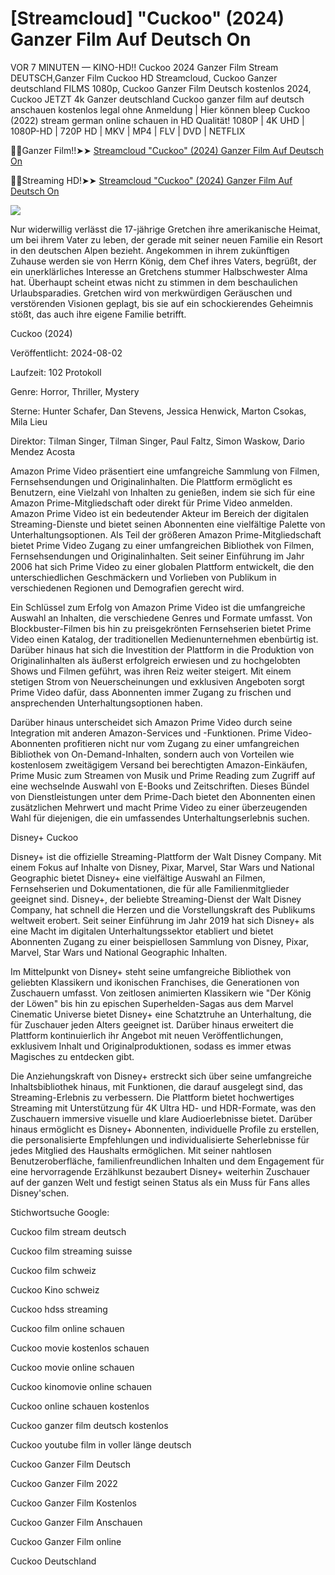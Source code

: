 # [Streamcloud] "Cuckoo" (2024) Ganzer Film Auf Deutsch On

VOR 7 MINUTEN — KINO-HD!! Cuckoo 2024 Ganzer Film Stream DEUTSCH,Ganzer Film Cuckoo HD Streamcloud, Cuckoo Ganzer deutschland FILMS 1080p, Cuckoo Ganzer Film Deutsch kostenlos 2024, Cuckoo JETZT 4k Ganzer deutschland
Cuckoo ganzer film auf deutsch anschauen kostenlos legal ohne Anmeldung | Hier können bleep Cuckoo (2022) stream german online schauen in HD Qualität! 1080P | 4K UHD | 1080P-HD | 720P HD | MKV | MP4 | FLV | DVD | NETFLIX

🔴✅Ganzer Film!!➤➤  [Streamcloud "Cuckoo" (2024) Ganzer Film Auf Deutsch On](https://www.ranzmovie.com/de/movie/869291/cuckoo)

🔴✅Streaming HD!➤➤  [Streamcloud "Cuckoo" (2024) Ganzer Film Auf Deutsch On](https://www.ranzmovie.com/en/movie/869291/cuckoo)

<img src="https://assets.mubicdn.net/images/film/316616/image-w1504_overlaid.jpg?1657364451" />

Nur widerwillig verlässt die 17-jährige Gretchen ihre amerikanische Heimat, um bei ihrem Vater zu leben, der gerade mit seiner neuen Familie ein Resort in den deutschen Alpen bezieht. Angekommen in ihrem zukünftigen Zuhause werden sie von Herrn König, dem Chef ihres Vaters, begrüßt, der ein unerklärliches Interesse an Gretchens stummer Halbschwester Alma hat. Überhaupt scheint etwas nicht zu stimmen in dem beschaulichen Urlaubsparadies. Gretchen wird von merkwürdigen Geräuschen und verstörenden Visionen geplagt, bis sie auf ein schockierendes Geheimnis stößt, das auch ihre eigene Familie betrifft.

Cuckoo (2024)

Veröffentlicht: 2024-08-02

Laufzeit: 102 Protokoll

Genre: Horror, Thriller, Mystery

Sterne: Hunter Schafer, Dan Stevens, Jessica Henwick, Marton Csokas, Mila Lieu

Direktor: Tilman Singer, Tilman Singer, Paul Faltz, Simon Waskow, Dario Mendez Acosta

Amazon Prime Video präsentiert eine umfangreiche Sammlung von Filmen, Fernsehsendungen und Originalinhalten. Die Plattform ermöglicht es Benutzern, eine Vielzahl von Inhalten zu genießen, indem sie sich für eine Amazon Prime-Mitgliedschaft oder direkt für Prime Video anmelden. Amazon Prime Video ist ein bedeutender Akteur im Bereich der digitalen Streaming-Dienste und bietet seinen Abonnenten eine vielfältige Palette von Unterhaltungsoptionen. Als Teil der größeren Amazon Prime-Mitgliedschaft bietet Prime Video Zugang zu einer umfangreichen Bibliothek von Filmen, Fernsehsendungen und Originalinhalten. Seit seiner Einführung im Jahr 2006 hat sich Prime Video zu einer globalen Plattform entwickelt, die den unterschiedlichen Geschmäckern und Vorlieben von Publikum in verschiedenen Regionen und Demografien gerecht wird.

Ein Schlüssel zum Erfolg von Amazon Prime Video ist die umfangreiche Auswahl an Inhalten, die verschiedene Genres und Formate umfasst. Von Blockbuster-Filmen bis hin zu preisgekrönten Fernsehserien bietet Prime Video einen Katalog, der traditionellen Medienunternehmen ebenbürtig ist. Darüber hinaus hat sich die Investition der Plattform in die Produktion von Originalinhalten als äußerst erfolgreich erwiesen und zu hochgelobten Shows und Filmen geführt, was ihren Reiz weiter steigert. Mit einem stetigen Strom von Neuerscheinungen und exklusiven Angeboten sorgt Prime Video dafür, dass Abonnenten immer Zugang zu frischen und ansprechenden Unterhaltungsoptionen haben.

Darüber hinaus unterscheidet sich Amazon Prime Video durch seine Integration mit anderen Amazon-Services und -Funktionen. Prime Video-Abonnenten profitieren nicht nur vom Zugang zu einer umfangreichen Bibliothek von On-Demand-Inhalten, sondern auch von Vorteilen wie kostenlosem zweitägigem Versand bei berechtigten Amazon-Einkäufen, Prime Music zum Streamen von Musik und Prime Reading zum Zugriff auf eine wechselnde Auswahl von E-Books und Zeitschriften. Dieses Bündel von Dienstleistungen unter dem Prime-Dach bietet den Abonnenten einen zusätzlichen Mehrwert und macht Prime Video zu einer überzeugenden Wahl für diejenigen, die ein umfassendes Unterhaltungserlebnis suchen.

Disney+ Cuckoo

Disney+ ist die offizielle Streaming-Plattform der Walt Disney Company. Mit einem Fokus auf Inhalte von Disney, Pixar, Marvel, Star Wars und National Geographic bietet Disney+ eine vielfältige Auswahl an Filmen, Fernsehserien und Dokumentationen, die für alle Familienmitglieder geeignet sind. Disney+, der beliebte Streaming-Dienst der Walt Disney Company, hat schnell die Herzen und die Vorstellungskraft des Publikums weltweit erobert. Seit seiner Einführung im Jahr 2019 hat sich Disney+ als eine Macht im digitalen Unterhaltungssektor etabliert und bietet Abonnenten Zugang zu einer beispiellosen Sammlung von Disney, Pixar, Marvel, Star Wars und National Geographic Inhalten.

Im Mittelpunkt von Disney+ steht seine umfangreiche Bibliothek von geliebten Klassikern und ikonischen Franchises, die Generationen von Zuschauern umfasst. Von zeitlosen animierten Klassikern wie "Der König der Löwen" bis hin zu epischen Superhelden-Sagas aus dem Marvel Cinematic Universe bietet Disney+ eine Schatztruhe an Unterhaltung, die für Zuschauer jeden Alters geeignet ist. Darüber hinaus erweitert die Plattform kontinuierlich ihr Angebot mit neuen Veröffentlichungen, exklusivem Inhalt und Originalproduktionen, sodass es immer etwas Magisches zu entdecken gibt.

Die Anziehungskraft von Disney+ erstreckt sich über seine umfangreiche Inhaltsbibliothek hinaus, mit Funktionen, die darauf ausgelegt sind, das Streaming-Erlebnis zu verbessern. Die Plattform bietet hochwertiges Streaming mit Unterstützung für 4K Ultra HD- und HDR-Formate, was den Zuschauern immersive visuelle und klare Audioerlebnisse bietet. Darüber hinaus ermöglicht es Disney+ Abonnenten, individuelle Profile zu erstellen, die personalisierte Empfehlungen und individualisierte Seherlebnisse für jedes Mitglied des Haushalts ermöglichen. Mit seiner nahtlosen Benutzeroberfläche, familienfreundlichen Inhalten und dem Engagement für eine hervorragende Erzählkunst bezaubert Disney+ weiterhin Zuschauer auf der ganzen Welt und festigt seinen Status als ein Muss für Fans alles Disney'schen.

Stichwortsuche Google:

Cuckoo film stream deutsch

Cuckoo film streaming suisse

Cuckoo film schweiz

Cuckoo Kino schweiz

Cuckoo hdss streaming

Cuckoo film online schauen

Cuckoo movie kostenlos schauen

Cuckoo movie online schauen

Cuckoo kinomovie online schauen

Cuckoo online schauen kostenlos

Cuckoo ganzer film deutsch kostenlos

Cuckoo youtube film in voller länge deutsch

Cuckoo Ganzer Film Deutsch

Cuckoo Ganzer Film 2022

Cuckoo Ganzer Film Kostenlos

Cuckoo Ganzer Film Anschauen

Cuckoo Ganzer Film online

Cuckoo Deutschland
